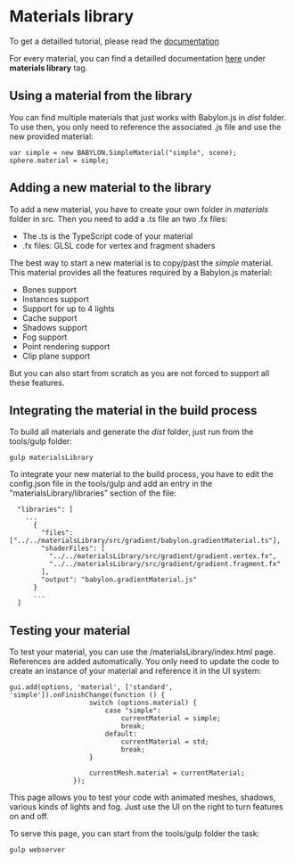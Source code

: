 ﻿# Materials library

To get a detailled tutorial, please read the [documentation](http://doc.babylonjs.com/tutorials/How_to_create_a_material_for_materialsLibrary)

For every material, you can find a detailled documentation [here](http://doc.babylonjs.com/extensions) under **materials library** tag.

## Using a material from the library

You can find multiple materials that just works with Babylon.js in *dist* folder. To use then, you only need to reference the associated .js file and use the new provided material:

```
var simple = new BABYLON.SimpleMaterial("simple", scene);
sphere.material = simple;
```

## Adding a new material to the library

To add a new material, you have to create your own folder in *materials* folder in src. Then you need to add a .ts file an two .fx files:
* The .ts is the TypeScript code of your material
* .fx files: GLSL code for vertex and fragment shaders

The best way to start a new material is to copy/past the *simple* material. This material provides all the features required by a Babylon.js material:
- Bones support
- Instances support
- Support for up to 4 lights
- Cache support
- Shadows support
- Fog support
- Point rendering support
- Clip plane support

But you can also start from scratch as you are not forced to support all these features.

## Integrating the material in the build process

To build all materials and generate the *dist* folder, just run from the tools/gulp folder:

```
gulp materialsLibrary
```

To integrate your new material to the build process, you have to edit the config.json file in the tools/gulp and add an entry in the "materialsLibrary/libraries" section of the file:

```
  "libraries": [
    ...
      {
        "files": ["../../materialsLibrary/src/gradient/babylon.gradientMaterial.ts"],
        "shaderFiles": [
          "../../materialsLibrary/src/gradient/gradient.vertex.fx",
          "../../materialsLibrary/src/gradient/gradient.fragment.fx"
        ],
        "output": "babylon.gradientMaterial.js"
      }
      ...
  ]
```

## Testing your material

To test your material, you can use the /materialsLibrary/index.html page. References are added automatically. You only need to update the code to create an instance of your material and reference it in the UI system:

```
gui.add(options, 'material', ['standard', 'simple']).onFinishChange(function () {
					switch (options.material) {
						case "simple":
							currentMaterial = simple;
							break;
						default:
							currentMaterial = std;
							break;
					}

					currentMesh.material = currentMaterial;
				});
```

This page allows you to test your code with animated meshes, shadows, various kinds of lights and fog. Just use the UI on the right to turn features on and off.

To serve this page, you can start from the tools/gulp folder the task:

```
gulp webserver
```

